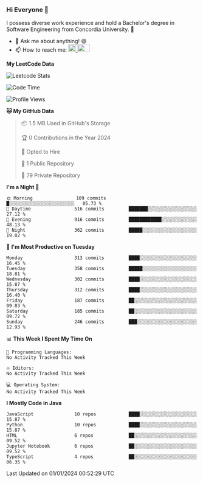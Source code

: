 ### Hi Everyone 👋
I possess diverse work experience and hold a Bachelor's degree in Software Engineering from Concordia University. 🏫

- 💬 Ask me about anything! 😄
- 📫 How to reach me: <a href="https://www.linkedin.com/in/siu-tong-ye/" target="_blank"> <img width="20px" width="32" src="https://cdn.jsdelivr.net/npm/simple-icons@v3/icons/linkedin.svg" /> </a> <a href="mailto:SiuTongYe@gmail.com" target="_blank"> <img height="20" width="32" src="https://cdn.jsdelivr.net/npm/simple-icons@v3/icons/gmail.svg" /> </a>

**My LeetCode Data** 

![Leetcode Stats](https://leetcard.jacoblin.cool/Siu_Ye)

<!--START_SECTION:waka-->
![Code Time](http://img.shields.io/badge/Code%20Time-283%20hrs%209%20mins-blue)

![Profile Views](http://img.shields.io/badge/Profile%20Views-0-blue)

**🐱 My GitHub Data** 

> 📦 1.5 MB Used in GitHub's Storage 
 > 
> 🏆 0 Contributions in the Year 2024
 > 
> 💼 Opted to Hire
 > 
> 📜 1 Public Repository 
 > 
> 🔑 79 Private Repository 
 > 
**I'm a Night 🦉** 

```text
🌞 Morning                109 commits         █░░░░░░░░░░░░░░░░░░░░░░░░   05.73 % 
🌆 Daytime                516 commits         ███████░░░░░░░░░░░░░░░░░░   27.12 % 
🌃 Evening                916 commits         ████████████░░░░░░░░░░░░░   48.13 % 
🌙 Night                  362 commits         █████░░░░░░░░░░░░░░░░░░░░   19.02 % 
```
📅 **I'm Most Productive on Tuesday** 

```text
Monday                   313 commits         ████░░░░░░░░░░░░░░░░░░░░░   16.45 % 
Tuesday                  358 commits         █████░░░░░░░░░░░░░░░░░░░░   18.81 % 
Wednesday                302 commits         ████░░░░░░░░░░░░░░░░░░░░░   15.87 % 
Thursday                 312 commits         ████░░░░░░░░░░░░░░░░░░░░░   16.40 % 
Friday                   187 commits         ██░░░░░░░░░░░░░░░░░░░░░░░   09.83 % 
Saturday                 185 commits         ██░░░░░░░░░░░░░░░░░░░░░░░   09.72 % 
Sunday                   246 commits         ███░░░░░░░░░░░░░░░░░░░░░░   12.93 % 
```


📊 **This Week I Spent My Time On** 

```text
💬 Programming Languages: 
No Activity Tracked This Week

🔥 Editors: 
No Activity Tracked This Week

💻 Operating System: 
No Activity Tracked This Week
```

**I Mostly Code in Java** 

```text
JavaScript               10 repos            ████░░░░░░░░░░░░░░░░░░░░░   15.87 % 
Python                   10 repos            ████░░░░░░░░░░░░░░░░░░░░░   15.87 % 
HTML                     6 repos             ██░░░░░░░░░░░░░░░░░░░░░░░   09.52 % 
Jupyter Notebook         6 repos             ██░░░░░░░░░░░░░░░░░░░░░░░   09.52 % 
TypeScript               4 repos             ██░░░░░░░░░░░░░░░░░░░░░░░   06.35 % 
```




 Last Updated on 01/01/2024 00:52:29 UTC
<!--END_SECTION:waka-->
